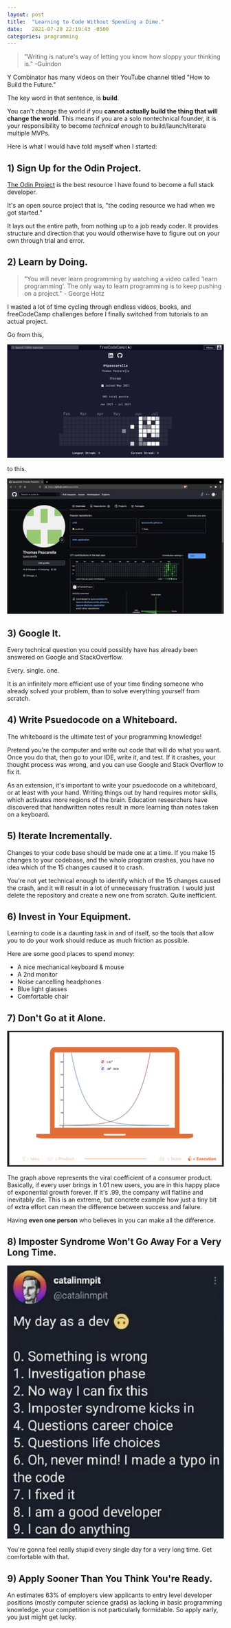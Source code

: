 ```yaml
---
layout: post
title:  "Learning to Code Without Spending a Dime."
date:   2021-07-20 22:19:43 -0500
categories: programming
---
```


>"Writing is nature's way of letting you know how sloppy your thinking is." -Guindon

Y Combinator has many videos on their YouTube channel titled "How to Build the Future." 

The key word in that sentence, is **build**. 

You can't change the world if you **cannot actually build the thing that will change the world**. This means if you are a solo nontechnical founder, it is your responsibility to become *technical enough* to build/launch/iterate multiple MVPs. 

Here is what I would have told myself when I started:

## 1) Sign Up for the Odin Project.

[The Odin Project](https://www.theodinproject.com/about) is the best resource I have found to become a full stack developer. 

It's an open source project that is, "the coding resource we had when we got started." 

It lays out the entire path, from nothing up to a job ready coder. It provides structure and direction that you would otherwise have to figure out on your own through trial and error.

## 2) Learn by Doing.

>"You will never learn programming by watching a video called 'learn programming'. The only way to learn programming is to keep pushing on a project." - George Hotz

I wasted a lot of time cycling through endless videos, books, and freeCodeCamp challenges before I finally switched from tutorials to an actual project. 

Go from this,

![freeCodeCamp](/assets/fcc.png)

to this. 

![GitHub](/assets/github.png)

## 3) Google It.

Every technical question you could possibly have has already been answered on Google and StackOverflow. 

Every.
single.
one. 

It is an infinitely more efficient use of your time finding someone who already solved your problem, than to solve everything yourself from scratch.

## 4) Write Psuedocode on a Whiteboard.

The whiteboard is the ultimate test of your programming knowledge! 

Pretend you're the computer and write out code that will do what you want. Once you do that, then go to your IDE, write it, and test. If it crashes, your thought process was wrong, and you can use Google and Stack Overflow to fix it.

As an extension, it's important to write your psuedocode on a whiteboard, or at least with your hand. Writing things out by hand requires motor skills, which activates more regions of the brain. Education researchers have discovered that handwritten notes result in more learning than notes taken on a keyboard.

## 5) Iterate Incrementally.

Changes to your code base should be made one at a time. If you make 15 changes to your codebase, and the whole program crashes, you have no idea which of the 15 changes caused it to crash. 

You're not yet technical enough to identify which of the 15 changes caused the crash, and it will result in a lot of unnecessary frustration. I would just delete the repository and create a new one from scratch. Quite inefficient. 

## 6) Invest in Your Equipment.

Learning to code is a daunting task in and of itself, so the tools that allow you to do your work should reduce as much friction as possible. 

Here are some good places to spend money:
- A nice mechanical keyboard & mouse
- A 2nd monitor
- Noise cancelling headphones
- Blue light glasses
- Comfortable chair

## 7) Don't Go at it Alone.

![The difference between success and failure](/assets/compounding.png)

The graph above represents the viral coefficient of a consumer product. Basically, if every user brings in 1.01 new users, you are in this happy place of exponential growth forever. If it's .99, the company will flatline and inevitably die. This is an extreme, but concrete example how just a tiny bit of extra effort can mean the difference between success and failure.

Having **even one person** who believes in you can make all the difference.

## 8) Imposter Syndrome Won't Go Away For a Very Long Time.

![Dev Mindset](/assets/dev-mindset.jpeg)

You're gonna feel really stupid every single day for a very long time. Get comfortable with that. 

## 9) Apply Sooner Than You Think You're Ready.

An estimates 63% of employers view applicants to entry level developer positions (mostly computer science grads) as lacking in basic programming knowledge. your competition is not particularly formidable. So apply early, you just might get lucky.